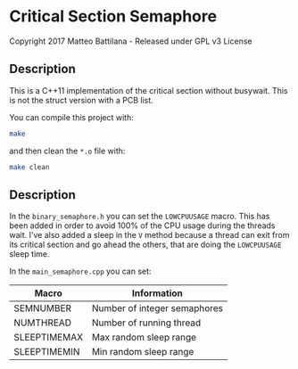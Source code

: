 # Critical Section Semaphore
Copyright 2017 Matteo Battilana - Released under GPL v3 License

## Description
This is a C++11 implementation of the critical section without busywait. This is not the struct version with a PCB list.

You can compile this project with:
```bash
make
```
and then clean the `*.o` file with:
```bash
make clean
```

## Description
In the `binary_semaphore.h` you can set the `LOWCPUUSAGE` macro. This has been added in order to avoid 100% of the CPU usage during the threads wait. I've also added a sleep in the `V` method because a thread can exit from its critical section and go ahead the others, that are doing the `LOWCPUUSAGE` sleep time.

In the `main_semaphore.cpp` you can set:

Macro | Information
------------ | -------------
SEMNUMBER | Number of integer semaphores
NUMTHREAD | Number of running thread
SLEEPTIMEMAX | Max random sleep range 
SLEEPTIMEMIN | Min random sleep range 
